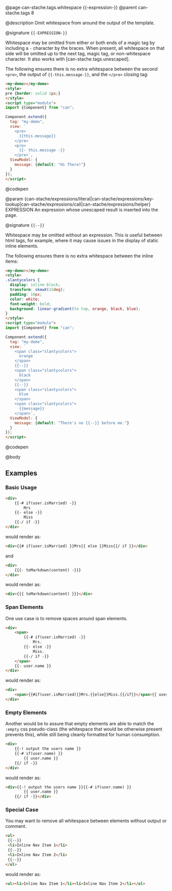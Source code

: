@page can-stache.tags.whitespace {{-expression-}}
@parent can-stache.tags 8

@description Omit whitespace from around the output of the template.

@signature `{{-EXPRESSION-}}`

  Whitespace may be omitted from either or both ends of a magic tag by including a
  `-` character by the braces. When present, all whitespace on that side will be
  omitted up to the next tag, magic tag, or non-whitespace character. It also works with [can-stache.tags.unescaped].

  The following ensures there is no extra whitespace between the second `<pre>`, the output of `{{-this.message-}}`,
  and the `</pre>` closing tag:

  ```html
  <my-demo></my-demo>
  <style>
  pre {border: solid 1px;}
  </style>
  <script type="module">
  import {Component} from "can";

  Component.extend({
    tag: "my-demo",
    view: `
      <pre>
        {{this.message}}
      </pre>
      <pre>
        {{- this.message -}}
      </pre>`,
    ViewModel: {
      message: {default: "Hi There!"}
    }
  });
  </script>
  ```
  @codepen

  @param {can-stache/expressions/literal|can-stache/expressions/key-lookup|can-stache/expressions/call|can-stache/expressions/helper} EXPRESSION An expression whose unescaped result is inserted into the page.

@signature `{{--}}`

  Whitespace may be omitted without an expression. This is useful between html tags, for example, where it may cause issues in the display of static inline elements.

  The following ensures there is no extra whitespace between the inline items:

  ```html
  <my-demo></my-demo>
  <style>
  .slantycolors {
    display: inline-block;
    transform: skewX(15deg);
    padding: 10px;
    color: white;
    font-weight: bold;
    background: linear-gradient(to top, orange, black, blue);
  }
  </style>
  <script type="module">
  import {Component} from "can";

  Component.extend({
    tag: "my-demo",
    view: `
      <span class="slantycolors">
        orange
      </span>
      {{--}}
      <span class="slantycolors">
        black
      </span>
      {{--}}
      <span class="slantycolors">
        blue
      </span>
      <span class="slantycolors">
        {{message}}
      </span>`,
    ViewModel: {
      message: {default: "There's no {{--}} before me."}
    }
  });
  </script>
  ```
  @codepen

@body

## Examples

### Basic Usage

```html
<div>
	{{-# if(user.isMarried) -}}
		Mrs
	{{- else -}}
		Miss
	{{-/ if -}}
</div>
```

would render as:

```html
<div>{{# if(user.isMarried) }}Mrs{{ else }}Miss{{/ if }}</div>
```

and

```html
<div>
	{{{- toMarkdown(content) -}}}
</div>
```

would render as:

```html
<div>{{{ toMarkdown(content) }}}</div>
```

### Span Elements

One use case is to remove spaces around span elements.

```html
<div>
	<span>
		{{-# if(user.isMarried) -}}
			Mrs.
		{{- else -}}
			Miss.
		{{-/ if -}}
	</span>
	{{- user.name }}
</div>
```

would render as:

```html
<div>
	<span>{{#if(user.isMarried)}}Mrs.{{else}}Miss.{{/if}}</span>{{ user.name }}
</div>
```

### Empty Elements

Another would be to assure that empty elements are able to match the `:empty`
css pseudo-class (the whitespace that would be otherwise present prevents this),
while still being cleanly formatted for human consumption.

```html
<div>
	{{-! output the users name }}
	{{-# if(user.name) }}
		{{ user.name }}
	{{/ if -}}
</div>
```

would render as:

```html
<div>{{-! output the users name }}{{-# if(user.name) }}
		{{ user.name }}
	{{/ if -}}</div>
```

### Special Case

 You may want to remove all whitespace between elements without output or comment.

 ```html
<ul>
  {{--}}
  <li>Inline Nav Item 1</li>
  {{--}}
  <li>Inline Nav Item 2</li>
  {{--}}
</ul>
```

 would render as:

 ```html
<ul><li>Inline Nav Item 1</li><li>Inline Nav Item 2</li></ul>
```
